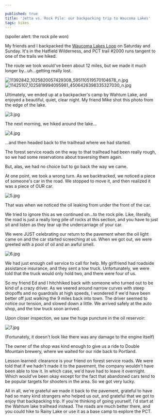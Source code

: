 ```yaml
---

published: true
title: 'Jetta vs. Rock Pile: our backpacking trip to Waucoma Lakes'
tags: hikes
---
```

(spoiler alert: the rock pile won)

My friends and I backpacked the [Waucoma Lakes Loop](http://www.oregonhikers.org/field_guide/Waucoma_Lakes_Loop_Hike) on Saturday and Sunday. It's in the Hatfield Wilderness, and PCT trail \#2000 runs tangent to one of the trails we hiked.

The route we took would've been about 12 miles, but we made it much longer by…uh…getting really lost.

![11392842_1025820057429308_595110519570104678_n.jpg]({{site.cdn_path}}/2015/06/12/11392842_1025820057429308_595110519570104678_n.jpg)
![11425107_1025819994095981_4506426398335327030_n.jpg]({{site.cdn_path}}/2015/06/12/11425107_1025819994095981_4506426398335327030_n.jpg)

Ultimately, we ended up at a backpacker's camp by Wahtum Lake, and enjoyed a beautiful, quiet, clear night. My friend Mike shot this photo from the edge of the lake.

![3.jpg]({{site.cdn_path}}/2015/06/12/3.jpg)

The next morning, we hiked around the lake...

![4.jpg]({{site.cdn_path}}/2015/06/12/4.jpg)

...and then headed back to the trailhead where we had started.

The forest service roads on the way to that trailhead had been really rough, so we had some reservations about traversing them again.

But, alas, we had no choice but to go back the way we came.

At one point, we took a wrong turn. As we backtracked, we noticed a piece of someone's car in the road. We stopped to move it, and then realized it was a piece of OUR car.

![5.jpg]({{site.cdn_path}}/2015/06/12/5.jpg)

That was when we noticed the oil leaking from under the front of the car.

We tried to ignore this as we continued on…to the rock pile. Like, literally, the road is just a really long pile of rocks at this section, and you have to just sit and listen as they tear up the undercarriage of your car.

We were JUST celebrating our return to the pavement when the oil light came on and the car started screeching at us. When we got out, we were greeted with a pool of oil and an awful smell.

![6.jpg]({{site.cdn_path}}/2015/06/12/6.jpg)

We had just enough cell service to call for help. My girlfriend had roadside assistance insurance, and they sent a tow truck. Unfortunately, we were told that the truck would only hold two, and there were four of us.

So my friend Ed and I hitchhiked back with someone who turned out to be kind of a crazy driver. As we veered around narrow curves with steep dropoffs and no guardrails at high speeds, I wondered if we'd have been better off just walking the 9 miles back into town. The driver seemed to notice our tension, and slowed down a little. We arrived safely at the auto shop, and the tow truck soon arrived.

Upon closer inspection, we saw the huge puncture in the oil reservoir:

![7.jpg]({{site.cdn_path}}/2015/06/12/7.jpg)

(Fortunately, it doesn't look like there was any damage to the engine itself)

The owner of the shop was kind enough to give us a ride to Double Mountain brewery, where we waited for our ride back to Portland.

Lesson learned: clearance is your friend on forest service roads. We were told that if we hadn't made it to the pavement, the company wouldn't have been able to tow it. In which case, we'd have had to leave it overnight. Which would've been okay except for the fact that abandoned cars tend to be popular targets for shooters in the area. So we got very lucky.

All in all, we're grateful we made it back to the pavement, grateful to have had so many kind strangers who helped us out, and grateful that we got to enjoy that backpacking trip. If you're thinking of going yourself, I'd start at the Wahtum lake trailhead instead. The roads are much better there, and you could hike to Rainy Lake or use it as a base camp to explore the PCT.
